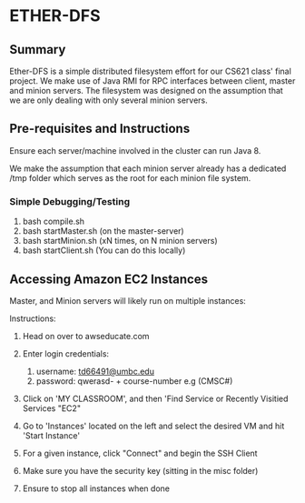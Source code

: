 # ETHER-DFS

## Summary

Ether-DFS is a simple distributed filesystem effort for our CS621 class' final project. We make use of Java RMI for RPC interfaces between client, master and minion servers. The filesystem was designed on the assumption that we are only dealing with only several minion servers. 

## Pre-requisites and Instructions

Ensure each server/machine involved in the cluster can run Java 8.

We make the assumption that each minion server already has a dedicated /tmp folder which serves as the root for each minion file system.

###  Simple Debugging/Testing

1. bash compile.sh 
2. bash startMaster.sh (on the master-server)
3. bash startMinion.sh (xN times, on N minion servers)
4. bash startClient.sh (You can do this locally)


## Accessing Amazon EC2 Instances

Master, and Minion servers will likely run on multiple instances:

Instructions:

1. Head on over to awseducate.com
2. Enter login credentials:
    1. username: td66491@umbc.edu
    2. password: qwerasd- + course-number e.g (CMSC#)

3. Click on 'MY CLASSROOM', and then 'Find Service or Recently Visitied Services "EC2"

4. Go to 'Instances' located on the left and select the desired VM and hit 'Start Instance'

5. For a given instance, click "Connect" and begin the SSH Client

6. Make sure you have the security key (sitting in the misc folder)

7. Ensure to stop all instances when done



